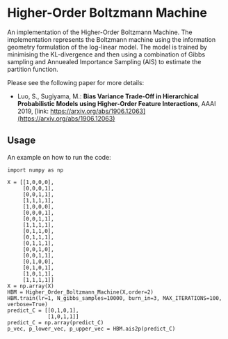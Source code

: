 # Higher-Order Boltzmann Machine
An implementation of the Higher-Order Boltzmann Machine. The implementation represents the Boltzmann machine using the information geometry formulation of the log-linear model. The model is trained by minimising the KL-divergence and then using a combination of Gibbs sampling and Annuealed Importance Sampling (AIS) to estimate the partition function.

Please see the following paper for more details:
* Luo, S., Sugiyama, M.: **Bias Variance Trade-Off in Hierarchical Probabilistic Models using Higher-Order Feature Interactions**, AAAI 2019, [link: https://arxiv.org/abs/1906.12063](https://arxiv.org/abs/1906.12063)

## Usage
An example on how to run the code:
```
import numpy as np

X = [[1,0,0,0],
     [0,0,0,1],
     [0,0,1,1],
     [1,1,1,1],
     [1,0,0,0],
     [0,0,0,1],
     [0,0,1,1],
     [1,1,1,1],
     [0,1,1,0],
     [0,1,1,1],
     [0,1,1,1],
     [0,0,1,0],
     [0,0,1,1],
     [0,1,0,0],
     [0,1,0,1],
     [1,0,1,1],
     [1,1,1,1]]
X = np.array(X)
HBM = Higher_Order_Boltzmann_Machine(X,order=2)
HBM.train(lr=1, N_gibbs_samples=10000, burn_in=3, MAX_ITERATIONS=100, verbose=True)
predict_C = [[0,1,0,1],
             [1,0,1,1]]
predict_C = np.array(predict_C)
p_vec, p_lower_vec, p_upper_vec = HBM.ais2p(predict_C)
```